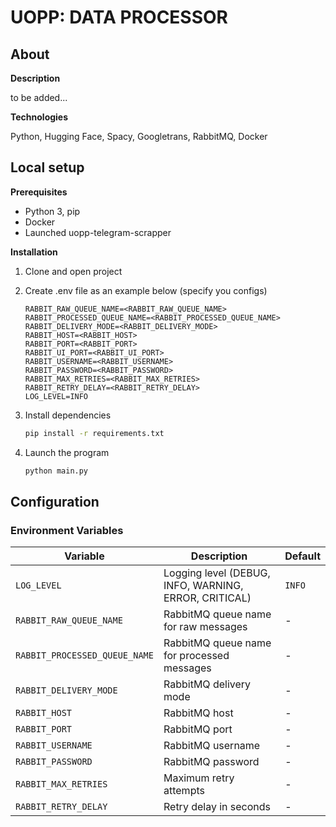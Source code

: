 # UOPP: DATA PROCESSOR

## About

**Description**

to be added...

**Technologies**

Python, Hugging Face, Spacy, Googletrans, RabbitMQ, Docker

## Local setup

**Prerequisites**

- Python 3, pip
- Docker
- Launched uopp-telegram-scrapper

[//]: # (TODO: review part with docker setup, each service should be launched independetly)

**Installation**

1. Clone and open project
2. Create .env file as an example below (specify you configs)

   ```dotenv
   RABBIT_RAW_QUEUE_NAME=<RABBIT_RAW_QUEUE_NAME>
   RABBIT_PROCESSED_QUEUE_NAME=<RABBIT_PROCESSED_QUEUE_NAME>
   RABBIT_DELIVERY_MODE=<RABBIT_DELIVERY_MODE>
   RABBIT_HOST=<RABBIT_HOST>
   RABBIT_PORT=<RABBIT_PORT>
   RABBIT_UI_PORT=<RABBIT_UI_PORT>
   RABBIT_USERNAME=<RABBIT_USERNAME>
   RABBIT_PASSWORD=<RABBIT_PASSWORD>
   RABBIT_MAX_RETRIES=<RABBIT_MAX_RETRIES>
   RABBIT_RETRY_DELAY=<RABBIT_RETRY_DELAY>
   LOG_LEVEL=INFO
   ```
3. Install dependencies
    ```bash
    pip install -r requirements.txt
    ```
4. Launch the program
    ```bash
    python main.py
    ```

## Configuration

### Environment Variables

| Variable | Description | Default |
|----------|-------------|---------|
| `LOG_LEVEL` | Logging level (DEBUG, INFO, WARNING, ERROR, CRITICAL) | `INFO` |
| `RABBIT_RAW_QUEUE_NAME` | RabbitMQ queue name for raw messages | - |
| `RABBIT_PROCESSED_QUEUE_NAME` | RabbitMQ queue name for processed messages | - |
| `RABBIT_DELIVERY_MODE` | RabbitMQ delivery mode | - |
| `RABBIT_HOST` | RabbitMQ host | - |
| `RABBIT_PORT` | RabbitMQ port | - |
| `RABBIT_USERNAME` | RabbitMQ username | - |
| `RABBIT_PASSWORD` | RabbitMQ password | - |
| `RABBIT_MAX_RETRIES` | Maximum retry attempts | - |
| `RABBIT_RETRY_DELAY` | Retry delay in seconds | - |
